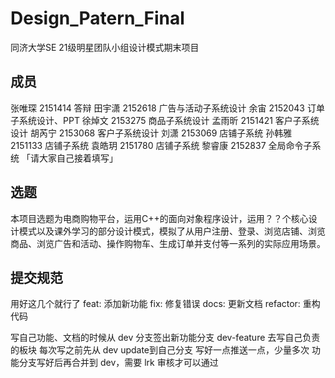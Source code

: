 # Design_Patern_Final
同济大学SE 21级明星团队小组设计模式期末项目
## 成员
张唯琛 2151414 答辩
田宇潇 2152618 广告与活动子系统设计 
余宙 2152043 订单子系统设计、PPT
徐焯文 2153275 商品子系统设计
孟雨昕 2151421 客户子系统设计 
胡芮宁 2153068 客户子系统设计 
刘潇 2153069 店铺子系统
孙韩雅 2151133 店铺子系统
袁皓玥  2151780 店铺子系统
黎睿康 2152837 全局命令子系统 
「请大家自己接着填写」
## 选题
本项目选题为电商购物平台，运用C++的面向对象程序设计，运用？？个核心设计模式以及课外学习的部分设计模式，模拟了从用户注册、登录、浏览店铺、浏览商品、浏览广告和活动、操作购物车、生成订单并支付等一系列的实际应用场景。
## 提交规范
用好这几个就行了
feat: 添加新功能
fix: 修复错误
docs: 更新文档
refactor: 重构代码

写自己功能、文档的时候从 dev 分支签出新功能分支 dev-feature 去写自己负责的板块
每次写之前先从 dev update到自己分支
写好一点推送一点，少量多次
功能分支写好后再合并到 dev，需要 lrk 审核才可以通过



